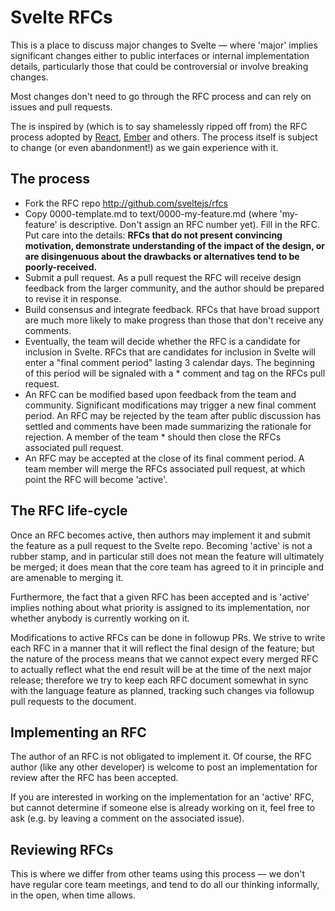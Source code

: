 # Svelte RFCs

This is a place to discuss major changes to Svelte — where 'major' implies significant changes either to public interfaces or internal implementation details, particularly those that could be controversial or involve breaking changes.

Most changes don't need to go through the RFC process and can rely on issues and pull requests.

The is inspired by (which is to say shamelessly ripped off from) the RFC process adopted by [React](https://github.com/reactjs/rfcs), [Ember](https://github.com/emberjs/rfcs) and others. The process itself is subject to change (or even abandonment!) as we gain experience with it.


## The process

* Fork the RFC repo http://github.com/sveltejs/rfcs
* Copy 0000-template.md to text/0000-my-feature.md (where 'my-feature' is descriptive. Don't assign an RFC number yet).
Fill in the RFC. Put care into the details: **RFCs that do not present convincing motivation, demonstrate understanding of the impact of the design, or are disingenuous about the drawbacks or alternatives tend to be poorly-received.**
* Submit a pull request. As a pull request the RFC will receive design feedback from the larger community, and the author should be prepared to revise it in response.
* Build consensus and integrate feedback. RFCs that have broad support are much more likely to make progress than those that don't receive any comments.
* Eventually, the team will decide whether the RFC is a candidate for inclusion in Svelte.
RFCs that are candidates for inclusion in Svelte will enter a "final comment period" lasting 3 calendar days. The beginning of this period will be signaled with a * comment and tag on the RFCs pull request.
* An RFC can be modified based upon feedback from the team and community. Significant modifications may trigger a new final comment period.
An RFC may be rejected by the team after public discussion has settled and comments have been made summarizing the rationale for rejection. A member of the team * should then close the RFCs associated pull request.
* An RFC may be accepted at the close of its final comment period. A team member will merge the RFCs associated pull request, at which point the RFC will become 'active'.


## The RFC life-cycle

Once an RFC becomes active, then authors may implement it and submit the feature as a pull request to the Svelte repo. Becoming 'active' is not a rubber stamp, and in particular still does not mean the feature will ultimately be merged; it does mean that the core team has agreed to it in principle and are amenable to merging it.

Furthermore, the fact that a given RFC has been accepted and is 'active' implies nothing about what priority is assigned to its implementation, nor whether anybody is currently working on it.

Modifications to active RFCs can be done in followup PRs. We strive to write each RFC in a manner that it will reflect the final design of the feature; but the nature of the process means that we cannot expect every merged RFC to actually reflect what the end result will be at the time of the next major release; therefore we try to keep each RFC document somewhat in sync with the language feature as planned, tracking such changes via followup pull requests to the document.


## Implementing an RFC

The author of an RFC is not obligated to implement it. Of course, the RFC author (like any other developer) is welcome to post an implementation for review after the RFC has been accepted.

If you are interested in working on the implementation for an 'active' RFC, but cannot determine if someone else is already working on it, feel free to ask (e.g. by leaving a comment on the associated issue).


## Reviewing RFCs

This is where we differ from other teams using this process — we don't have regular core team meetings, and tend to do all our thinking informally, in the open, when time allows.
